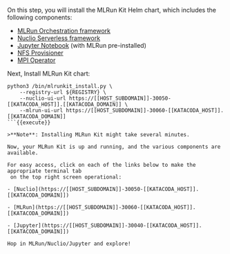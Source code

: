 On this step, you will install the MLRun Kit Helm chart, which includes the following components:

- [MLRun Orchestration framework](https://github.com/mlrun/mlrun)
- [Nuclio Serverless framework](https://github.com/nuclio/nuclio)
- [Jupyter Notebook](https://github.com/jupyterlab/jupyterlab) (with MLRun pre-installed)
- [NFS Provisioner](https://github.com/kubernetes-retired/external-storage/tree/master/nfs)
- [MPI Operator](https://github.com/kubeflow/mpi-operator)

Next, Install MLRun Kit chart:

```shell
python3 /bin/mlrunkit_install.py \
    --registry-url ${REGISTRY} \
    --nuclio-ui-url https://[[HOST_SUBDOMAIN]]-30050-[[KATACODA_HOST]].[[KATACODA_DOMAIN]] \
    --mlrun-ui-url https://[[HOST_SUBDOMAIN]]-30060-[[KATACODA_HOST]].[[KATACODA_DOMAIN]]
```{{execute}}

>**Note**: Installing MLRun Kit might take several minutes.

Now, your MLRun Kit is up and running, and the various components are available.

For easy access, click on each of the links below to make the appropriate terminal tab
 on the top right screen operational:

- [Nuclio](https://[[HOST_SUBDOMAIN]]-30050-[[KATACODA_HOST]].[[KATACODA_DOMAIN]])

- [MLRun](https://[[HOST_SUBDOMAIN]]-30060-[[KATACODA_HOST]].[[KATACODA_DOMAIN]])

- [Jupyter](https://[[HOST_SUBDOMAIN]]-30040-[[KATACODA_HOST]].[[KATACODA_DOMAIN]])

Hop in MLRun/Nuclio/Jupyter and explore!
